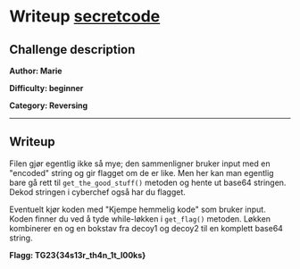# Writeup [secretcode](./README.md)

## Challenge description

**Author: Marie**

**Difficulty: beginner**

**Category: Reversing**

---

## Writeup
Filen gjør egentlig ikke så mye; den sammenligner bruker input med en "encoded" string og gir flagget om de er like. Men her kan man egentlig bare gå rett til `get_the_good_stuff()` metoden og hente ut base64 stringen. Dekod stringen i cyberchef også har du flagget. 

Eventuelt kjør koden med "Kjempe hemmelig kode" som bruker input. Koden finner du ved å tyde while-løkken i `get_flag()` metoden. Løkken kombinerer en og en bokstav fra decoy1 og decoy2 til en komplett base64 string. 

**Flagg: TG23{34s13r_th4n_1t_l00ks}**